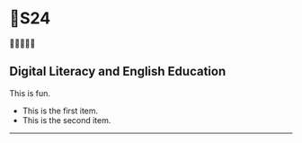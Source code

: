 # 🍁S24
🍁🍁🍁🍁🍁
## Digital Literacy and English Education

This is fun. 

+ This is the first item.
+ This is the second item.


---
